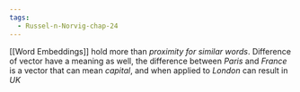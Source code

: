 ```yaml
---
tags:
  - Russel-n-Norvig-chap-24
---
```

[[Word Embeddings]] hold more than *proximity for similar words*.  Difference of vector have a meaning as well, the difference between *Paris* and *France* is a vector that can mean *capital*, and when applied to *London* can result in *UK*
